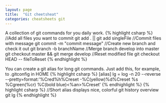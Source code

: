 ```yaml
---
layout: page
title:  "Git cheetsheat"
categories: cheatsheets git
---
```

A collection of git commands for you daily work.
{% highlight csharp %}
//Add all files you want to commit
git add . || git add singleFile
//Commit files with message
git commit -m "commit message"
//Create new branch and check it out
git branch -b branchName
//Merge branch develop into master
git checkout master && git merge develop
//Reset modified file
git checkout HEAD -- fileToReset
{% endhighlight %}

You can create a git alias for long git commands. Just add this, for example, to .gitconfig in HOME
{% highlight csharp %}
[alias]
    lg = log -n 20 --reverse --pretty=format:'%Cred%h%Creset -%C(yellow)%d%Creset %s %Cgreen(%cr) %C(bold blue)<%an>%Creset'
{% endhighlight %}
{% highlight csharp %}
//Short alias displays nice, colorful git history overview
git lg
{% endhighlight %}